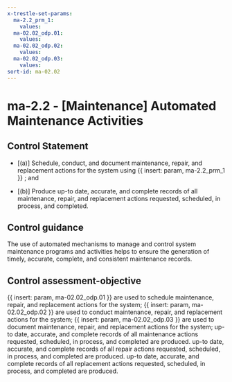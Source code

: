 ```yaml
---
x-trestle-set-params:
  ma-2.2_prm_1:
    values:
  ma-02.02_odp.01:
    values:
  ma-02.02_odp.02:
    values:
  ma-02.02_odp.03:
    values:
sort-id: ma-02.02
---
```


# ma-2.2 - \[Maintenance\] Automated Maintenance Activities

## Control Statement

- \[(a)\] Schedule, conduct, and document maintenance, repair, and replacement actions for the system using {{ insert: param, ma-2.2_prm_1 }} ; and

- \[(b)\] Produce up-to date, accurate, and complete records of all maintenance, repair, and replacement actions requested, scheduled, in process, and completed.

## Control guidance

The use of automated mechanisms to manage and control system maintenance programs and activities helps to ensure the generation of timely, accurate, complete, and consistent maintenance records.

## Control assessment-objective

{{ insert: param, ma-02.02_odp.01 }} are used to schedule maintenance, repair, and replacement actions for the system;
{{ insert: param, ma-02.02_odp.02 }} are used to conduct maintenance, repair, and replacement actions for the system;
{{ insert: param, ma-02.02_odp.03 }} are used to document maintenance, repair, and replacement actions for the system;
up-to date, accurate, and complete records of all maintenance actions requested, scheduled, in process, and completed are produced.
up-to date, accurate, and complete records of all repair actions requested, scheduled, in process, and completed are produced.
up-to date, accurate, and complete records of all replacement actions requested, scheduled, in process, and completed are produced.
